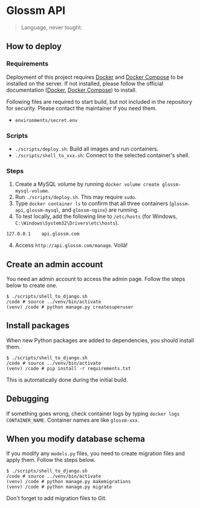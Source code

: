 # Glossm API

> Language, never tought.

## How to deploy

### Requirements
Deployment of this project requires [Docker](https://www.docker.com) and [Docker Compose](https://docs.docker.com/compose/) to be installed on the server. If not installed, please follow the official documentation ([Docker](https://docs.docker.com/install/), [Docker Compose](https://docs.docker.com/compose/install/)) to install.

Following files are required to start build, but not included in the repository for security. Please contact the maintainer if you need them.
- `environments/secret.env`

### Scripts
- `./scripts/deploy.sh`: Build all images and run containers.
- `./scripts/shell_to_xxx.sh`: Connect to the selected container's shell.

### Steps
1. Create a MySQL volume by running `docker volume create glossm-mysql-volume`.
2. Run `./scripts/deploy.sh`. This may require `sudo`.
3. Type `docker container ls` to confirm that all three containers (`glossm-api`, `glossm-mysql`, and `glossm-nginx`) are running.
4. To test locally, add the following line to `/etc/hosts` (for Windows, `C:\Windows\System32\Drivers\etc\hosts`).
```
127.0.0.1    api.glossm.com
```
4. Access `http://api.glossm.com/manage`. Voilà!

## Create an admin account
You need an admin account to access the admin page. Follow the steps below to create one.

```
$ ./scripts/shell_to_django.sh
/code # source ../venv/bin/activate
(venv) /code # python manage.py createsuperuser
```

## Install packages
When new Python packages are added to dependencies, you should install them.
```
$ ./scripts/shell_to_django.sh
/code # source ../venv/bin/activate
(venv) /code # pip install -r requirements.txt
```
This is automatically done during the initial build.

## Debugging
If something goes wrong, check container logs by typing `docker logs CONTAINER_NAME`. Container names are like `glossm-xxx`.

## When you modify database schema
If you modify any `models.py` files, you need to create migration files and apply them. Follow the steps below.

```
$ ./scripts/shell_to_django.sh
/code # source ../venv/bin/activate
(venv) /code # python manage.py makemigrations
(venv) /code # python manage.py migrate
```

Don't forget to add migration files to Git.
